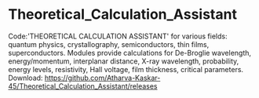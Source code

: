 # Theoretical_Calculation_Assistant
Code:'THEORETICAL CALCULATION ASSISTANT' for various fields: quantum physics, crystallography, semiconductors, thin films, superconductors. Modules provide calculations for De-Broglie wavelength, energy/momentum, interplanar distance, X-ray wavelength, probability, energy levels, resistivity, Hall voltage, film thickness, critical parameters. 
Download: https://github.com/Atharva-Kaskar-45/Theoretical_Calculation_Assistant/releases
